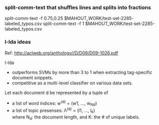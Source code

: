 ### split-comm-text that shuffles lines and splits into fractions

split-comm-text -f 0.75,0.25 $MAHOUT_WORK/test-set-2285-labeled_typos.csv
split-comm-text -f 1 $MAHOUT_WORK/test-set-2285-labeled_typos.csv

### l-lda ideas

Ref: http://aclweb.org/anthology//D/D09/D09-1026.pdf

l-lda
* outperforms SVMs by more than 3 to 1 when extracting tag-specific document snippets.
* competitive as a multi-level classifier on various data sets.

Let each document d be represented by a tuple of
* a list of word indices: w<sup>(d)</sup> = (w1, ..., w<sub>_Nd_</sub>)
* a list of topic presenses: Λ<sup>(d)</sup> = (l1, ..., l<sub>_k_</sub>)  
  where N<sub>d</sub>: the document length, and K: the # of unique labels.
